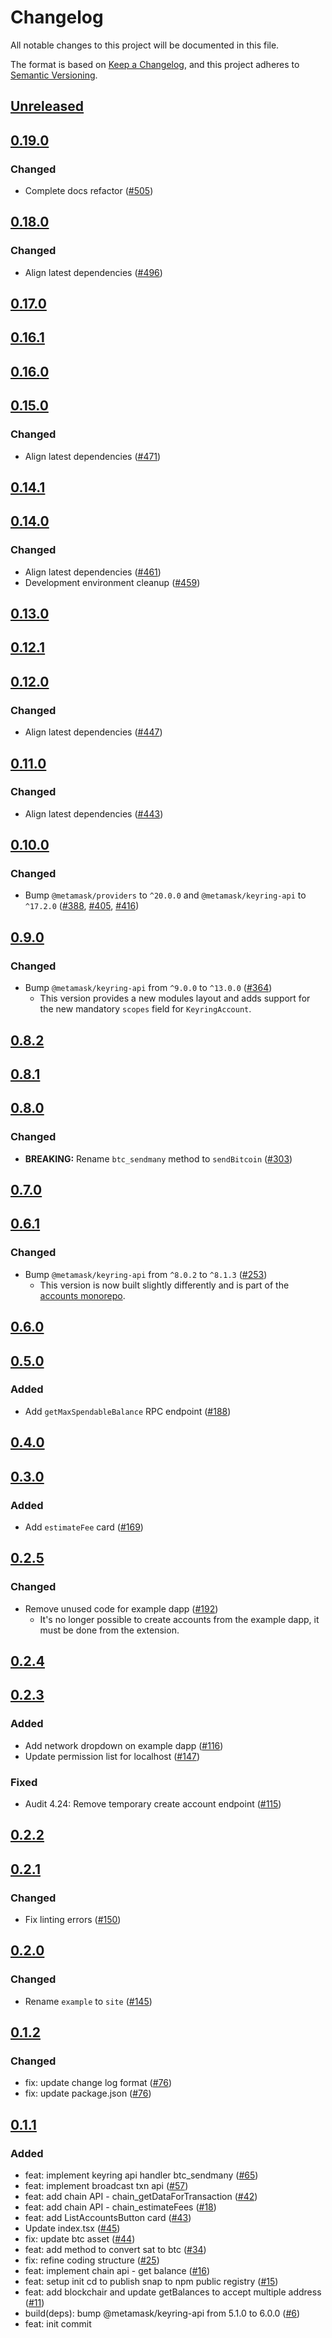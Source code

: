 # Changelog

All notable changes to this project will be documented in this file.

The format is based on [Keep a Changelog](https://keepachangelog.com/en/1.0.0/),
and this project adheres to [Semantic Versioning](https://semver.org/spec/v2.0.0.html).

## [Unreleased]

## [0.19.0]

### Changed

- Complete docs refactor ([#505](https://github.com/MetaMask/snap-bitcoin-wallet/pull/505))

## [0.18.0]

### Changed

- Align latest dependencies ([#496](https://github.com/MetaMask/snap-bitcoin-wallet/pull/496))

## [0.17.0]

## [0.16.1]

## [0.16.0]

## [0.15.0]

### Changed

- Align latest dependencies ([#471](https://github.com/MetaMask/snap-bitcoin-wallet/pull/471))

## [0.14.1]

## [0.14.0]

### Changed

- Align latest dependencies ([#461](https://github.com/MetaMask/snap-bitcoin-wallet/pull/461))
- Development environment cleanup ([#459](https://github.com/MetaMask/snap-bitcoin-wallet/pull/459))

## [0.13.0]

## [0.12.1]

## [0.12.0]

### Changed

- Align latest dependencies ([#447](https://github.com/MetaMask/snap-bitcoin-wallet/pull/447))

## [0.11.0]

### Changed

- Align latest dependencies ([#443](https://github.com/MetaMask/snap-bitcoin-wallet/pull/443))

## [0.10.0]

### Changed

- Bump `@metamask/providers` to `^20.0.0` and `@metamask/keyring-api` to `^17.2.0` ([#388](https://github.com/MetaMask/snap-bitcoin-wallet/pull/388), [#405](https://github.com/MetaMask/snap-bitcoin-wallet/pull/405), [#416](https://github.com/MetaMask/snap-bitcoin-wallet/pull/416))

## [0.9.0]

### Changed

- Bump `@metamask/keyring-api` from `^9.0.0` to `^13.0.0` ([#364](https://github.com/MetaMask/snap-bitcoin-wallet/pull/364))
  - This version provides a new modules layout and adds support for the new mandatory `scopes` field for `KeyringAccount`.

## [0.8.2]

## [0.8.1]

## [0.8.0]

### Changed

- **BREAKING:** Rename `btc_sendmany` method to `sendBitcoin` ([#303](https://github.com/MetaMask/snap-bitcoin-wallet/pull/303))

## [0.7.0]

## [0.6.1]

### Changed

- Bump `@metamask/keyring-api` from `^8.0.2` to `^8.1.3` ([#253](https://github.com/MetaMask/snap-bitcoin-wallet/pull/253))
  - This version is now built slightly differently and is part of the [accounts monorepo](https://github.com/MetaMask/accounts).

## [0.6.0]

## [0.5.0]

### Added

- Add `getMaxSpendableBalance` RPC endpoint ([#188](https://github.com/MetaMask/snap-bitcoin-wallet/pull/188))

## [0.4.0]

## [0.3.0]

### Added

- Add `estimateFee` card ([#169](https://github.com/MetaMask/snap-bitcoin-wallet/pull/169))

## [0.2.5]

### Changed

- Remove unused code for example dapp ([#192](https://github.com/MetaMask/snap-bitcoin-wallet/pull/192))
  - It's no longer possible to create accounts from the example dapp, it must be done from the extension.

## [0.2.4]

## [0.2.3]

### Added

- Add network dropdown on example dapp ([#116](https://github.com/MetaMask/snap-bitcoin-wallet/pull/116))
- Update permission list for localhost ([#147](https://github.com/MetaMask/snap-bitcoin-wallet/pull/147))

### Fixed

- Audit 4.24: Remove temporary create account endpoint ([#115](https://github.com/MetaMask/snap-bitcoin-wallet/pull/115))

## [0.2.2]

## [0.2.1]

### Changed

- Fix linting errors ([#150](https://github.com/MetaMask/snap-bitcoin-wallet/pull/150))

## [0.2.0]

### Changed

- Rename `example` to `site` ([#145](https://github.com/MetaMask/snap-bitcoin-wallet/pull/145))

## [0.1.2]

### Changed

- fix: update change log format ([#76](https://github.com/MetaMask/bitcoin/pull/76))
- fix: update package.json ([#76](https://github.com/MetaMask/bitcoin/pull/74))

## [0.1.1]

### Added

- feat: implement keyring api handler btc_sendmany ([#65](https://github.com/MetaMask/bitcoin/pull/65))
- feat: implement broadcast txn api ([#57](https://github.com/MetaMask/bitcoin/pull/57))
- feat: add chain API - chain_getDataForTransaction ([#42](https://github.com/MetaMask/bitcoin/pull/42))
- feat: add chain API - chain_estimateFees ([#18](https://github.com/MetaMask/bitcoin/pull/18))
- feat: add ListAccountsButton card ([#43](https://github.com/MetaMask/bitcoin/pull/43))
- Update index.tsx ([#45](https://github.com/MetaMask/bitcoin/pull/45))
- fix: update btc asset ([#44](https://github.com/MetaMask/bitcoin/pull/44))
- feat: add method to convert sat to btc ([#34](https://github.com/MetaMask/bitcoin/pull/34))
- fix: refine coding structure ([#25](https://github.com/MetaMask/bitcoin/pull/25))
- feat: implement chain api - get balance ([#16](https://github.com/MetaMask/bitcoin/pull/16))
- feat: setup init cd to publish snap to npm public registry ([#15](https://github.com/MetaMask/bitcoin/pull/15))
- feat: add blockchair and update getBalances to accept multiple address ([#11](https://github.com/MetaMask/bitcoin/pull/11))
- build(deps): bump @metamask/keyring-api from 5.1.0 to 6.0.0 ([#6](https://github.com/MetaMask/bitcoin/pull/6))
- feat: init commit

[Unreleased]: https://github.com/MetaMask/snap-bitcoin-wallet/compare/v0.19.0...HEAD
[0.19.0]: https://github.com/MetaMask/snap-bitcoin-wallet/compare/v0.18.0...v0.19.0
[0.18.0]: https://github.com/MetaMask/snap-bitcoin-wallet/compare/v0.17.0...v0.18.0
[0.17.0]: https://github.com/MetaMask/snap-bitcoin-wallet/compare/v0.16.1...v0.17.0
[0.16.1]: https://github.com/MetaMask/snap-bitcoin-wallet/compare/v0.16.0...v0.16.1
[0.16.0]: https://github.com/MetaMask/snap-bitcoin-wallet/compare/v0.15.0...v0.16.0
[0.15.0]: https://github.com/MetaMask/snap-bitcoin-wallet/compare/v0.14.1...v0.15.0
[0.14.1]: https://github.com/MetaMask/snap-bitcoin-wallet/compare/v0.14.0...v0.14.1
[0.14.0]: https://github.com/MetaMask/snap-bitcoin-wallet/compare/v0.13.0...v0.14.0
[0.13.0]: https://github.com/MetaMask/snap-bitcoin-wallet/compare/v0.12.1...v0.13.0
[0.12.1]: https://github.com/MetaMask/snap-bitcoin-wallet/compare/v0.12.0...v0.12.1
[0.12.0]: https://github.com/MetaMask/snap-bitcoin-wallet/compare/v0.11.0...v0.12.0
[0.11.0]: https://github.com/MetaMask/snap-bitcoin-wallet/compare/v0.10.0...v0.11.0
[0.10.0]: https://github.com/MetaMask/snap-bitcoin-wallet/compare/v0.9.0...v0.10.0
[0.9.0]: https://github.com/MetaMask/snap-bitcoin-wallet/compare/v0.8.2...v0.9.0
[0.8.2]: https://github.com/MetaMask/snap-bitcoin-wallet/compare/v0.8.1...v0.8.2
[0.8.1]: https://github.com/MetaMask/snap-bitcoin-wallet/compare/v0.8.0...v0.8.1
[0.8.0]: https://github.com/MetaMask/snap-bitcoin-wallet/compare/v0.7.0...v0.8.0
[0.7.0]: https://github.com/MetaMask/snap-bitcoin-wallet/compare/v0.6.1...v0.7.0
[0.6.1]: https://github.com/MetaMask/snap-bitcoin-wallet/compare/v0.6.0...v0.6.1
[0.6.0]: https://github.com/MetaMask/snap-bitcoin-wallet/compare/v0.5.0...v0.6.0
[0.5.0]: https://github.com/MetaMask/snap-bitcoin-wallet/compare/v0.4.0...v0.5.0
[0.4.0]: https://github.com/MetaMask/snap-bitcoin-wallet/compare/v0.3.0...v0.4.0
[0.3.0]: https://github.com/MetaMask/snap-bitcoin-wallet/compare/v0.2.5...v0.3.0
[0.2.5]: https://github.com/MetaMask/snap-bitcoin-wallet/compare/v0.2.4...v0.2.5
[0.2.4]: https://github.com/MetaMask/snap-bitcoin-wallet/compare/v0.2.3...v0.2.4
[0.2.3]: https://github.com/MetaMask/snap-bitcoin-wallet/compare/v0.2.2...v0.2.3
[0.2.2]: https://github.com/MetaMask/snap-bitcoin-wallet/compare/v0.2.1...v0.2.2
[0.2.1]: https://github.com/MetaMask/snap-bitcoin-wallet/compare/v0.2.0...v0.2.1
[0.2.0]: https://github.com/MetaMask/snap-bitcoin-wallet/compare/v0.1.2...v0.2.0
[0.1.2]: https://github.com/MetaMask/snap-bitcoin-wallet/compare/v0.1.1...v0.1.2
[0.1.1]: https://github.com/MetaMask/snap-bitcoin-wallet/releases/tag/v0.1.1
